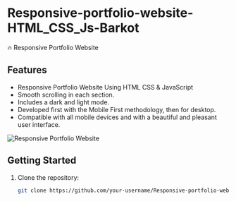 # Responsive-portfolio-website-HTML_CSS_Js-Barkot
🔥 Responsive Portfolio Website

## Features

- Responsive Portfolio Website Using HTML CSS & JavaScript
- Smooth scrolling in each section.
- Includes a dark and light mode.
- Developed first with the Mobile First methodology, then for desktop.
- Compatible with all mobile devices and with a beautiful and pleasant user interface.

![Responsive Portfolio Website](Screenshot_2024-01-22_202616.png)

## Getting Started

1. Clone the repository:

   ```bash
   git clone https://github.com/your-username/Responsive-portfolio-website-HTML_CSS_Js-Barkot.git
